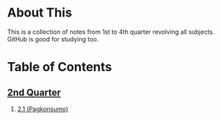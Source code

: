 # About This

This is a collection of notes from 1st to 4th quarter revolving all subjects.
GitHub is good for studying too.

# Table of Contents

## [2nd Quarter](https://github.com/AAOOII-RN/Notes/tree/main/Q2)
1. [2.1 (Pagkonsumo)](https://github.com/AAOOII-RN/Notes/tree/main/Q2/2.1(Pagkonsumo).md)

